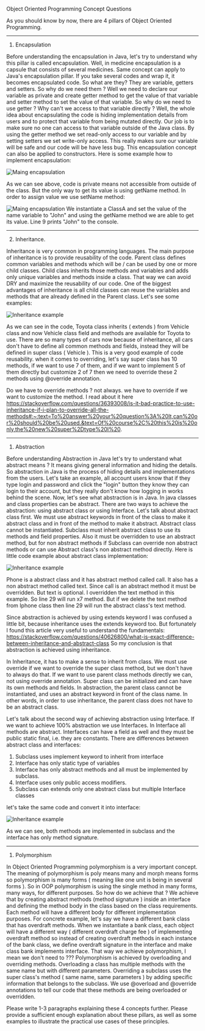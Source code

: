 Object Oriented Programming Concept Questions

As you should know by now, there are 4 pillars of Object Oriented Programming.

********************
1. Encapsulation

Before understanding the encapsulation in Java, let's try to understand why this pillar is called encapsulation. Well, in medicine encapsulation is a capsule that consists of several medicines. Same concept can apply to Java's encapsulation pillar. If you take several codes and wrap it, it becomes encapsulated code. So what are they? They are variable, getters and setters. So why do we need them ? Well we need to declare our variable as private and create getter method to get the value of that variable and setter method to set the value of that variable. So why do we need to use getter ? Why can't we access to that variable directly ? Well, the whole idea about encapsulating the code is hiding implementation details from users and to protect that variable from being mutated directly. Our job is to make sure no one can access to that variable outside of the Java class. By using the getter method we set read-only access to our variable and by setting setters we set write-only access. This really makes sure our variable will be safe and our code will be have less bug. This encapsulation concept can also be applied to constructors. Here is some example how to implement encapsulation:


![Maing encapsulation](Materials/encap_classA.png)

 As we can see above, code is private means not accessible from outside of the class. But the only way to get its value is using getName method. In order to assign value we use setName method:

![Maing encapsulation](Materials/encap_main.png)
We instantiate a ClassA and set the value of the name variable to "John" and using the getName method we are able to get its value. Line 9 prints "John" to the console.

********************
2. Inheritance.

Inheritance is very common in programming languages. The main purpose of inheritance is to provide reusability of the code. Parent class defines common variables and methods which will be / can be used by one or more child classes. Child class inherits those methods and variables and adds only unique variables and methods inside a class. That way we can avoid DRY and maximize the reusability of our code. One of the biggest advantages of inheritance is all child classes can reuse the variables and methods that are already defined in the Parent class. Let's see some examples:

![Inheritance example](Materials/inher1.png)

As we can see in the code, Toyota class inherits ( extends ) from Vehicle class and now Vehicle class field and methods are available for Toyota to use. There are so many types of cars now because of inheritance, all cars don't have to define all common methods and fields, instead they will be defined in super class ( Vehicle ). This is a very good example of code reusability.
when it comes to overriding, let's say super class has 10 methods, if we want to use 7 of them, and if we want to implement 5 of them directly but customize 2 of 7 then we need to override these 2 methods using @override annotation. 

Do we have to override methods ? not always. we have to override if we want to customize the method.
I read about it here https://stackoverflow.com/questions/36393008/is-it-bad-practice-to-use-inheritance-if-i-plan-to-override-all-the-methods#:~:text=To%20answer%20your%20question%3A%20It,can%20or%20should%20be%20used.&text=Of%20course%2C%20this%20is%20only,the%20new%20super%2Dtype%20I%20.




********************
1. Abstraction

Before understanding Abstraction in Java let's try to understand what abstract means ? It means giving general information and hiding the details. So abstraction in Java is the process of hiding details and implementations from the users. Let's take an example, all account users know that if they type login and password and click the "login" button they  know they can login to their account, but they really don't know how logging in works behind the scene. 
Now, let's see what abstraction is in Java. In java classes and class properties can be abstract. There are two ways to achieve the abstraction: using abstract class or using Interface. Let's talk about abstract class first.
We must use abstract keywords in front of the class to make it abstract class and in front of the method to make it abstract. Abstract class cannot be instantiated. Subclass must inherit abstract class to use its methods and field properties. Also it must be overridden to use an abstract method, but for non abstract methods if Subclass can override non abstract methods or can use Abstract class's non abstract method directly. Here is little code example about abstract class implementation:

![Inheritance example](Materials/abstr2.png)

Phone is a abstract class and it has abstract method called call. It also has a non abstract method called text. Since call is an abstract method it must be overridden. But text is optional. I overridden the text method in this example. So line 29 will run x7 method. But if we delete the text method from Iphone class then line 29 will run the abstract class's text method.

Since abstraction is achieved by using extends keyword I was confused a little bit, because inheritance uses the extends keyword too. But fortunately I found this article very useful to understand the fundamentals:
https://stackoverflow.com/questions/40626800/what-is-exact-difference-between-inheritance-and-abstract-class
So my conclusion is that abstraction is achieved using inheritance.



In Inheritance, it has to make a sense to inherit from class. We must use override if we want to override the super class method, but we don't have to always do that. If we want to use parent class methods directly we can, not using override annotation. Super class can be initialized and can have its own methods and fields.
In abstraction, the parent class cannot be instantiated, and uses an abstract keyword in front of the class name. In other words, in order to use inheritance, the parent class does not have to be an abstract class.


Let's talk about the second way of achieving abstraction using Interface. If we want to achieve 100% abstraction we use Interfaces. In Interface all methods are abstract. Interfaces can have a field as well and they must be public static final, i.e. they are constants. There are differences between abstract class and interfaces:
1. Subclass uses implement keyword to inherit from interface
2. Interface has only static type of variables
3. Interface has only abstract methods and all must be implemented by subclass.
4. Interface uses only public access modifiers.
5. Subclass can extends only one abstract class but multiple Interface classes

let's take the same code and convert it into interface:

![Inheritance example](Materials/interface1.png)

As we can see, both methods are implemented in subclass and the interface has only method signature.




********************
1. Polymorphism

In Object Oriented Programming polymorphism is a very important concept. The meaning of polymorphism is poly means many and morph means forms so polymorphism is many forms ( meaning like one unit is being in several forms ). So in OOP polymorphism is using the single method in many forms, many ways, for different purposes. So how do we achieve that ? We achieve that by creating abstract methods (method signature ) inside an interface and defining the method body in the class based on the class requirements. Each method will have a different body for different implementation purposes.
For concrete example, let's say we have a different bank class that has overdraft methods. When we instantiate a bank class, each object will have a different way ( different overdraft charge fee ) of implementing overdraft method so instead of creating overdraft methods in each instance of the bank class, we define overdraft signature in the interface and make class bank implements interface. That way we achieve polymorphism, I mean we don't need to ???
Polymorphism is achieved by overloading and overriding methods.
   Overloading a class has multiple methods with the same name but with different parameters.
   Overriding a subclass uses the super class's method ( same name, same parameters ) by adding specific information that belongs to the subclass.
   We use @overload and @override annotations to tell our code that these methods are being overloaded or overridden. 
 






Please write 1-3 paragraphs explaining these 4 concepts further.  Please provide a sufficient enough explanation about these pillars, as well as some examples to illustrate the practical use cases of these principles. 




